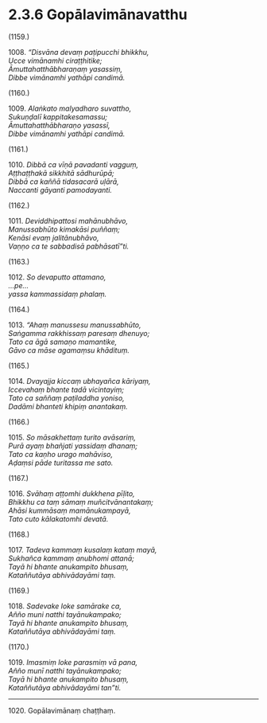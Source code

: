 # 2.3.6 Gopālavimānavatthu

(1159.)

1008\. _“Disvāna devaṃ paṭipucchi bhikkhu,_  
_Ucce vimānamhi ciraṭṭhitike;_  
_Āmuttahatthābharaṇaṃ yasassiṃ,_  
_Dibbe vimānamhi yathāpi candimā._  

(1160.)

1009\. _Alaṅkato malyadharo suvattho,_  
_Sukuṇḍalī kappitakesamassu;_  
_Āmuttahatthābharaṇo yasassī,_  
_Dibbe vimānamhi yathāpi candimā._  

(1161.)

1010\. _Dibbā ca vīṇā pavadanti vagguṃ,_  
_Aṭṭhaṭṭhakā sikkhitā sādhurūpā;_  
_Dibbā ca kaññā tidasacarā uḷārā,_  
_Naccanti gāyanti pamodayanti._  

(1162.)

1011\. _Deviddhipattosi mahānubhāvo,_  
_Manussabhūto kimakāsi puññaṃ;_  
_Kenāsi evaṃ jalitānubhāvo,_  
_Vaṇṇo ca te sabbadisā pabhāsatī”ti._  

(1163.)

1012\. _So devaputto attamano,_  
_…pe…_  
_yassa kammassidaṃ phalaṃ._  

(1164.)

1013\. _“Ahaṃ manussesu manussabhūto,_  
_Saṅgamma rakkhissaṃ paresaṃ dhenuyo;_  
_Tato ca āgā samaṇo mamantike,_  
_Gāvo ca māse agamaṃsu khādituṃ._  

(1165.)

1014\. _Dvayajja kiccaṃ ubhayañca kāriyaṃ,_  
_Iccevahaṃ bhante tadā vicintayiṃ;_  
_Tato ca saññaṃ paṭiladdha yoniso,_  
_Dadāmi bhanteti khipiṃ anantakaṃ._  

(1166.)

1015\. _So māsakhettaṃ turito avāsariṃ,_  
_Purā ayaṃ bhañjati yassidaṃ dhanaṃ;_  
_Tato ca kaṇho urago mahāviso,_  
_Aḍaṃsi pāde turitassa me sato._  

(1167.)

1016\. _Svāhaṃ aṭṭomhi dukkhena pīḷito,_  
_Bhikkhu ca taṃ sāmaṃ muñcitvānantakaṃ;_  
_Ahāsi kummāsaṃ mamānukampayā,_  
_Tato cuto kālakatomhi devatā._  

(1168.)

1017\. _Tadeva kammaṃ kusalaṃ kataṃ mayā,_  
_Sukhañca kammaṃ anubhomi attanā;_  
_Tayā hi bhante anukampito bhusaṃ,_  
_Kataññutāya abhivādayāmi taṃ._  

(1169.)

1018\. _Sadevake loke samārake ca,_  
_Añño muni natthi tayānukampako;_  
_Tayā hi bhante anukampito bhusaṃ,_  
_Kataññutāya abhivādayāmi taṃ._  

(1170.)

1019\. _Imasmiṃ loke parasmiṃ vā pana,_  
_Añño munī natthi tayānukampako;_  
_Tayā hi bhante anukampito bhusaṃ,_  
_Kataññutāya abhivādayāmi tan”ti._  

---

1020\. Gopālavimānaṃ chaṭṭhaṃ.
